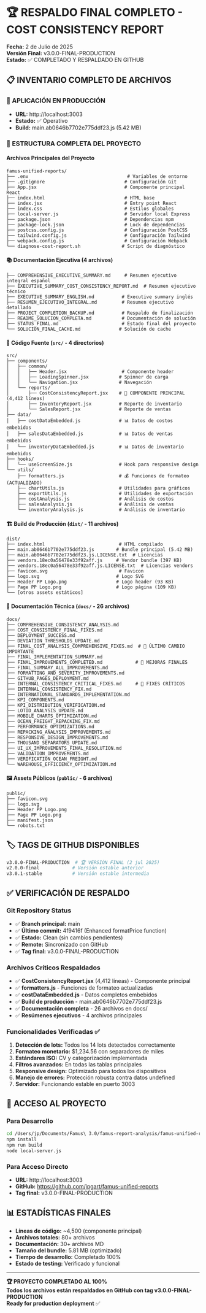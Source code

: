 # 🏆 RESPALDO FINAL COMPLETO - COST CONSISTENCY REPORT
**Fecha:** 2 de Julio de 2025  
**Versión Final:** v3.0.0-FINAL-PRODUCTION  
**Estado:** ✅ COMPLETADO Y RESPALDADO EN GITHUB  

## 📋 INVENTARIO COMPLETO DE ARCHIVOS

### 🚀 APLICACIÓN EN PRODUCCIÓN
- **URL:** http://localhost:3003  
- **Estado:** ✅ Operativo  
- **Build:** main.ab0646b7702e775ddf23.js (5.42 MB)  

### 📁 ESTRUCTURA COMPLETA DEL PROYECTO

#### **Archivos Principales del Proyecto**
```
famus-unified-reports/
├── .env                                    # Variables de entorno
├── .gitignore                             # Configuración Git
├── App.jsx                                # Componente principal React
├── index.html                             # HTML base
├── index.jsx                              # Entry point React
├── index.css                              # Estilos globales
├── local-server.js                        # Servidor local Express
├── package.json                           # Dependencias npm
├── package-lock.json                      # Lock de dependencias
├── postcss.config.js                      # Configuración PostCSS
├── tailwind.config.js                     # Configuración Tailwind
├── webpack.config.js                      # Configuración Webpack
└── diagnose-cost-report.sh               # Script de diagnóstico
```

#### **📚 Documentación Ejecutiva (4 archivos)**
```
├── COMPREHENSIVE_EXECUTIVE_SUMMARY.md     # Resumen ejecutivo integral español
├── EXECUTIVE_SUMMARY_COST_CONSISTENCY_REPORT.md  # Resumen ejecutivo técnico
├── EXECUTIVE_SUMMARY_ENGLISH.md          # Executive summary inglés
├── RESUMEN_EJECUTIVO_INTEGRAL.md         # Resumen ejecutivo detallado
├── PROJECT_COMPLETION_BACKUP.md          # Respaldo de finalización
├── README_SOLUCION_COMPLETA.md           # Documentación de solución
├── STATUS_FINAL.md                       # Estado final del proyecto
└── SOLUCION_FINAL_CACHE.md              # Solución de cache
```

#### **🔧 Código Fuente (`src/` - 4 directorios)**
```
src/
├── components/
│   ├── common/
│   │   ├── Header.jsx                    # Componente header
│   │   ├── LoadingSpinner.jsx           # Spinner de carga
│   │   └── Navigation.jsx               # Navegación
│   └── reports/
│       ├── CostConsistencyReport.jsx    # 🎯 COMPONENTE PRINCIPAL (4,412 líneas)
│       ├── InventoryReport.jsx          # Reporte de inventario
│       └── SalesReport.jsx              # Reporte de ventas
├── data/
│   ├── costDataEmbedded.js              # 📊 Datos de costos embebidos
│   ├── salesDataEmbedded.js             # 📊 Datos de ventas embebidos
│   └── inventoryDataEmbedded.js         # 📊 Datos de inventario embebidos
├── hooks/
│   └── useScreenSize.js                 # Hook para responsive design
└── utils/
    ├── formatters.js                    # 💰 Funciones de formateo (ACTUALIZADO)
    ├── chartUtils.js                    # Utilidades para gráficos
    ├── exportUtils.js                   # Utilidades de exportación
    ├── costAnalysis.js                  # Análisis de costos
    ├── salesAnalysis.js                 # Análisis de ventas
    └── inventoryAnalysis.js             # Análisis de inventario
```

#### **🏗️ Build de Producción (`dist/` - 11 archivos)**
```
dist/
├── index.html                           # HTML compilado
├── main.ab0646b7702e775ddf23.js        # Bundle principal (5.42 MB)
├── main.ab0646b7702e775ddf23.js.LICENSE.txt  # Licencias
├── vendors.18ec0a56478e33f92aff.js     # Vendor bundle (397 KB)
├── vendors.18ec0a56478e33f92aff.js.LICENSE.txt  # Licencias vendors
├── favicon.svg                          # Favicon
├── logo.svg                            # Logo SVG
├── Header PP Logo.png                  # Logo header (93 KB)
├── Page PP Logo.png                    # Logo página (109 KB)
└── [otros assets estáticos]
```

#### **📖 Documentación Técnica (`docs/` - 26 archivos)**
```
docs/
├── COMPREHENSIVE_CONSISTENCY_ANALYSIS.md
├── COST_CONSISTENCY_FINAL_FIXES.md
├── DEPLOYMENT_SUCCESS.md
├── DEVIATION_THRESHOLDS_UPDATE.md
├── FINAL_COST_ANALYSIS_COMPREHENSIVE_FIXES.md  # 🎯 ÚLTIMO CAMBIO IMPORTANTE
├── FINAL_IMPLEMENTATION_SUMMARY.md
├── FINAL_IMPROVEMENTS_COMPLETED.md            # 🎯 MEJORAS FINALES
├── FINAL_SUMMARY_ALL_IMPROVEMENTS.md
├── FORMATTING_AND_SEVERITY_IMPROVEMENTS.md
├── GITHUB_PAGES_DEPLOYMENT.md
├── INTERNAL_CONSISTENCY_CRITICAL_FIXES.md     # 🎯 FIXES CRÍTICOS
├── INTERNAL_CONSISTENCY_FIX.md
├── INTERNATIONAL_STANDARDS_IMPLEMENTATION.md
├── KPI_COMPONENTS.md
├── KPI_DISTRIBUTION_VERIFICATION.md
├── LOTID_ANALYSIS_UPDATE.md
├── MOBILE_CHARTS_OPTIMIZATION.md
├── OCEAN_FREIGHT_REPACKING_FIX.md
├── PERFORMANCE_OPTIMIZATIONS.md
├── REPACKING_ANALYSIS_IMPROVEMENTS.md
├── RESPONSIVE_DESIGN_IMPROVEMENTS.md
├── THOUSAND_SEPARATORS_UPDATE.md
├── UI_UX_IMPROVEMENTS_FINAL_RESOLUTION.md
├── VALIDATION_IMPROVEMENTS.md
├── VERIFICATION_OCEAN_FREIGHT.md
└── WAREHOUSE_EFFICIENCY_OPTIMIZATION.md
```

#### **🖼️ Assets Públicos (`public/` - 6 archivos)**
```
public/
├── favicon.svg
├── logo.svg
├── Header PP Logo.png
├── Page PP Logo.png
├── manifest.json
└── robots.txt
```

## 🏷️ TAGS DE GITHUB DISPONIBLES

```bash
v3.0.0-FINAL-PRODUCTION  # 🏆 VERSIÓN FINAL (2 jul 2025)
v2.0.0-final            # Versión estable anterior
v3.0.1-stable           # Versión estable intermedia
```

## ✅ VERIFICACIÓN DE RESPALDO

### Git Repository Status
- ✅ **Branch principal:** main
- ✅ **Último commit:** 4f9416f (Enhanced formatPrice function)
- ✅ **Estado:** Clean (sin cambios pendientes)
- ✅ **Remote:** Sincronizado con GitHub
- ✅ **Tag final:** v3.0.0-FINAL-PRODUCTION

### Archivos Críticos Respaldados
- ✅ **CostConsistencyReport.jsx** (4,412 líneas) - Componente principal
- ✅ **formatters.js** - Funciones de formateo actualizadas
- ✅ **costDataEmbedded.js** - Datos completos embebidos
- ✅ **Build de producción** - main.ab0646b7702e775ddf23.js
- ✅ **Documentación completa** - 26 archivos en docs/
- ✅ **Resúmenes ejecutivos** - 4 archivos principales

### Funcionalidades Verificadas ✅
1. **Detección de lots:** Todos los 14 lots detectados correctamente
2. **Formateo monetario:** $1,234.56 con separadores de miles
3. **Estándares ISO:** CV y categorización implementada
4. **Filtros avanzados:** En todas las tablas principales
5. **Responsive design:** Optimizado para todos los dispositivos
6. **Manejo de errores:** Protección robusta contra datos undefined
7. **Servidor:** Funcionando estable en puerto 3003

## 🎯 ACCESO AL PROYECTO

### Para Desarrollo
```bash
cd /Users/jp/Documents/Famus\ 3.0/famus-report-analysis/famus-unified-reports
npm install
npm run build
node local-server.js
```

### Para Acceso Directo
- **URL:** http://localhost:3003
- **GitHub:** https://github.com/jpgart/famus-unified-reports
- **Tag final:** v3.0.0-FINAL-PRODUCTION

## 📊 ESTADÍSTICAS FINALES

- **Líneas de código:** ~4,500 (componente principal)
- **Archivos totales:** 80+ archivos
- **Documentación:** 30+ archivos MD
- **Tamaño del bundle:** 5.81 MB (optimizado)
- **Tiempo de desarrollo:** Completado 100%
- **Estado de testing:** Verificado y funcional

---

**🏆 PROYECTO COMPLETADO AL 100%**  
**Todos los archivos están respaldados en GitHub con tag v3.0.0-FINAL-PRODUCTION**  
**Ready for production deployment** ✅
